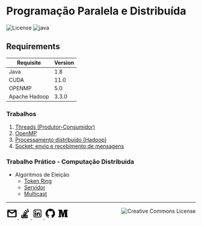 # Programação Paralela e Distribuída

![License](https://img.shields.io/badge/Code%20License-MIT-blue.svg)
![java](https://img.shields.io/badge/UFSC-Programa%C3%A7%C3%A3o%20Paralela%20e%20Distribu%C3%ADda-blue.svg)

## Requirements
| Requisite      | Version  |
|----------------|----------|
| Java           | 1.8      |
| CUDA           | 11.0     |
| OPENMP         | 5.0      |
| Apache Hadoop  | 3.3.0    |

### Trabalhos
1. [Threads (Produtor-Consumidor)](trabalho01_threads/)
2. [OpenMP](trabalho02_openMP/)
3. [Processamento distribuído (Hadoop)](trabalho03_hadoop/wordcount)
4. [Socket: envio e recebimento de mensagens](trabalho04_socket/)


### Trabalho Prático - Computação Distribuida
- Algoritmos de Eleição
  - [Token Ring](algotimos-eleicao/)
  - [Servidor](algotimos-eleicao/)
  - [Multicast](algotimos-eleicao/)

---

<p  align="left">
	<a href="mailto:brunocampos01@gmail.com" target="_blank"><img src="https://github.com/brunocampos01/brunocampos01/blob/main/images/email.png" width="30">
	</a>
	<a href="https://stackoverflow.com/users/8329698/bruno-campos" target="_blank"><img src="https://github.com/brunocampos01/brunocampos01/blob/main/images/stackoverflow.png" width="30">
	</a>
	<a href="https://www.linkedin.com/in/brunocampos01" target="_blank"><img src="https://github.com/brunocampos01/brunocampos01/blob/main/images/linkedin.png" width="30">
	</a>
	<a href="https://github.com/brunocampos01" target="_blank"><img src="https://github.com/brunocampos01/brunocampos01/blob/main/images/github.png" width="30"></a>
	<a href="https://medium.com/@brunocampos01" target="_blank"><img src="https://github.com/brunocampos01/brunocampos01/blob/main/images/medium.png" width="30">
	</a>
    <a rel="license" href="http://creativecommons.org/licenses/by-sa/4.0/"><img alt="Creative Commons License" style="border-width:0" src="https://i.creativecommons.org/l/by-sa/4.0/88x31.png",  align="right" />
    </a>
    <br/>
</p>

